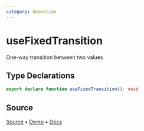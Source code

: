 ```yaml
---
category: Animation
---
```


# useFixedTransition

One-way transition between two values


<!--FOOTER_STARTS-->
## Type Declarations

```typescript
export declare function useFixedTransition(): void
```

## Source

[Source](https://github.com/vueuse/vueuse/blob/main/packages/core/useFixedTransition/index.ts) • [Demo](https://github.com/vueuse/vueuse/blob/main/packages/core/useFixedTransition/demo.vue) • [Docs](https://github.com/vueuse/vueuse/blob/main/packages/core/useFixedTransition/index.md)


<!--FOOTER_ENDS-->
